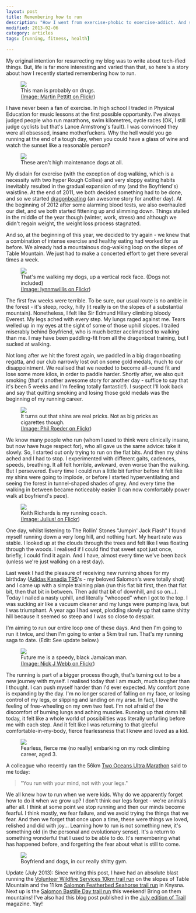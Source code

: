 ```yaml
---
layout: post
title: Remembering how to run
description: "How I went from exercise-phobic to exercise-addict. And saved my health in the process..."
modified: 2013-02-06
category: articles
tags: [running, fitness, health]
 
---
```


My original intention for resurrecting my blog was to write about tech-ified things. But, life is far more interesting and varied than that, so here's a story about how I recently started remembering how to run.

<figure class="right horizontal">
	<img src="http://farm8.staticflickr.com/7035/6808990081_2d728abc1c_m.jpg">
<figcaption>This man is probably on drugs. <br />
<a href="http://www.flickr.com/photos/mdpettitt/6808990081/in/photostream/" target="_blank">(Image: Martin Pettitt on Flickr</a>)</figcaption>
</figure>

I have never been a fan of exercise. In high school I traded in Physical Education for music lessons at the first possible opportunity.  I've always judged people who run marathons, swim kilometres, cycle races (OK, I still judge cyclists but that's Lance Armstrong's fault). I was convinced they were all obsessed, insane motherfuckers. Why the hell would you go running at the end of a tough day, when you could have a glass of wine and watch the sunset like a reasonable person?

<figure class="left vertical">
	<img src="images/blog/dogs.jpg">
<figcaption>These aren't high maintenance dogs at all.</figcaption>
</figure>

My disdain for exercise (with the exception of dog walking, which is a necessity with two hyper Rough Collies) and very sloppy eating habits inevitably resulted in the gradual expansion of my (and the Boyfriend's) waistline. At the end of 2011, we both decided something had to be done, and so we started <a href="http://www.mujaji.org.za/" target="_blank">dragonboating</a> (an awesome story for another day). At the beginning of 2012 after some alarming blood tests, we also overhauled our diet, and we both started fittening up and slimming down. Things stalled in the middle of the year though (winter, work, stress) and although we didn't regain weight, the weight loss process stagnated.

And so, at the beginning of this year, we decided to try again - we knew that a combination of intense exercise and healthy eating had worked for us before. We already had a mountainous dog-walking loop on the slopes of Table Mountain. We just had to make a concerted effort to get there several times a week.

<figure class="right vertical">
	<img src="http://farm4.staticflickr.com/3080/2462288281_2b18b17296_n.jpg">
<figcaption>That's me walking my dogs, up a vertical rock face. (Dogs not included)<br />
<a href="http://www.flickr.com/photos/lynnmwillis/2462288281/sizes/n/in/photostream/" target="_blank">(Image: lynnmwillis on Flickr</a>)</figcaption>
</figure>

The first few weeks were terrible. To be sure, our usual route is no amble in the forest - it's steep, rocky, hilly (it really is on the slopes of a substantial mountain). Nonetheless, I felt like Sir Edmund Hilary climbing bloody Everest. My legs ached with every step. My lungs raged against me. Tears welled up in my eyes at the sight of some of those uphill slopes. I trailed miserably behind Boyfriend, who is much better acclimatised to walking than me. I may have been paddling-fit from all the dragonboat training, but I sucked at walking.

Not long after we hit the forest again, we paddled in a big dragonboating regatta, and our club narrowly lost out on some gold medals, much to our disappointment. We realised that we needed to become all-round fit and lose some more kilos, in order to paddle harder. Shortly after, we also quit smoking (that's another awesome story for another day - suffice to say that it's been 5 weeks and I'm feeling totally fantastic!). I suspect I'll look back and say that quitting smoking and losing those gold medals was the beginning of my running career.

<figure class="left horizontal">
	<img src="http://farm9.staticflickr.com/8330/8113284229_a8abdc5721_n.jpg">
<figcaption>It turns out that shins are real pricks.
Not as big pricks as cigarettes though.<br />
<a href="http://www.flickr.com/photos/tabor-roeder/8113284229/sizes/n/in/photostream/" target="_blank">(Image: Phil Roeder on Flickr</a>)</figcaption>
</figure>

We know many people who run (whom I used to think were clinically insane, but now have huge respect for), who all gave us the same advice: take it slowly. So, I started out only trying to run on the flat bits. And then my shins ached and I had to stop. I experimented with different gaits, cadences, speeds, breathing. It all felt horrible, awkward, even worse than the walking. But I persevered. Every time I could run a little bit further before it felt like my shins were going to implode, or before I started hyperventilating and seeing the forest in tunnel-shaped shades of grey. And every time the walking in between became noticeably easier (I can now comfortably power walk at boyfriend's pace).

<figure class="right vertical">
	<img src="http://farm1.staticflickr.com/47/127206671_3cbfa594fc_n.jpg">
<figcaption>Keith Richards is my running coach.<br />
<a href="http://www.flickr.com/photos/julio_/127206671/sizes/n/in/photostream/" target="_blank">(Image: Julius! on Flickr</a>)</figcaption>
</figure>



One day, whilst listening to The Rollin' Stones "Jumpin' Jack Flash" I found myself running down a very long hill, and nothing hurt. My heart rate was stable. I looked up at the clouds through the trees and felt like I was floating through the woods. I realised if I could find that sweet spot just once, briefly, I could find it again. And I have, almost every time we've been back (unless we're just walking on a rest day).

Last week I had the pleasure of receiving new running shoes for my birthday (<a href="http://www.adidas.com/us/product/womens-running-kanadia-5-trail-shoes/CF342?cid=Q22384&amp;breadcrumb=svZu3Z1z13y9lZ1z13071" target="_blank">Adidas Kanadia TR5</a>'s - my beloved Salomon's were totally shot) and I came up with a simple training plan (run this flat bit first, then that flat bit, then that bit in between. Then add that bit of downhill, and so on...). Today I nailed a nasty uphill, and literally "whooped" when I got to the top. I was sucking air like a vacuum cleaner and my lungs were pumping lava, but I was triumphant. A year ago I had wept, plodding slowly up that same shitty hill because it seemed so steep and I was so close to despair.

I'm aiming to run our entire loop one of these days. And then I'm going to run it twice, and then I'm going to enter a 5km trail run. That's my running saga to date. (Edit: See update below.)

<figure class="center horizontal">
	<img src="http://farm9.staticflickr.com/8281/7734344062_abdbb67a6d_n.jpg">
<figcaption>Future me is a speedy, black Jamaican man.<br />
<a href="http://www.flickr.com/photos/nickwebb/7734344062/sizes/n/in/photostream/" target="_blank">(Image: Nick J Webb on Flickr</a>)</figcaption>
</figure>



The running is part of a bigger process though, that's turning out to be a new journey with myself. I realised today that I am much, much tougher than I thought. I can push myself harder than I'd ever expected. My comfort zone is expanding by the day. I'm no longer scared of falling on my face, or losing control of my legs, or slipping and landing on my arse. In fact, I <i>love</i> the feeling of free-wheeling on my own two feet. I'm not afraid of the discomfort of burning lungs and aching muscles. Running up that damn hill today, it felt like a whole world of possibilities was literally unfurling before me with each step. And it felt like I was returning to that gleeful comfortable-in-my-body, fierce fearlessness that I knew and loved as a kid.

<figure class="center vertical">
	<img src="images/blog/OubosRock.jpg">
<figcaption>Fearless, fierce me (no really) embarking on my rock climbing career, aged 3.</figcaption>
</figure>

A colleague who recently ran the 56km <a href="http://www.twooceansmarathon.org.za/" target="_blank">Two Oceans Ultra Marathon</a>&nbsp;said to me today:

>"You run with your mind, not with your legs."

We all knew how to run when we were kids. Why do we apparently forget how to do it when we grow up? I don't think our legs forget - we're animals after all. I think at some point we stop running and then our minds become fearful. I think mostly, we fear failure, and we avoid trying the things that we fear. And then we forget that once upon a time, these were things we loved, relished and did with joy... Learning how to run is not something new, it's something old (in the personal and evolutionary sense). It's a return to something wonderful that I used to be able to do. It's remembering what has happened before, and forgetting the fear about what is still to come.


<figure class="center vertical">
	<img src="images/blog/newlands.jpg">
<figcaption>Boyfriend and dogs, in our really shitty gym.</figcaption>
</figure>

Update (July 2013): Since writing this post, I have had an absolute blast running the <a href="http://www.vws.org.za/?p=3234" target="_blank">Volunteer Wildfire Services 10km trail run</a> on the slopes of Table Mountain and the 11 km <a href="http://www.magneticsouth.net/events/salomon-featherbed-trail-run/" target="_blank">Salomon Featherbed Seahorse trail run</a> in Knysna. Next up is the <a href="http://trailrunning.co.za/events_detail.php?id=710&amp;type=current" target="_blank">Salomon Bastille Day trail run</a> this weekend! Bring on them mountains! I've also had this blog post published in the <a href="http://www.gomulti.co.za/2013/06/18/issue-7-trail-magazine-released/" target="_blank">July edition of Trail</a> magazine. Yay!
